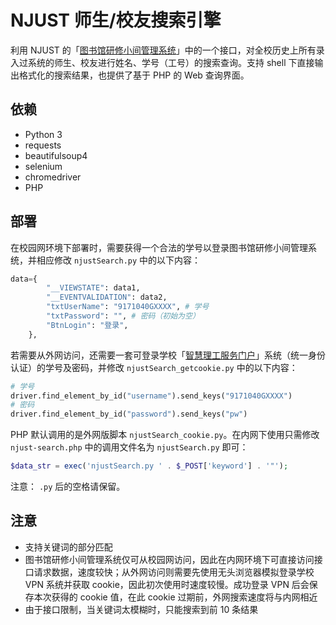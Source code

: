 # NJUST 师生/校友搜索引擎

利用 NJUST 的「[图书馆研修小间管理系统](http://202.119.83.29/xabseat/Login.aspx)」中的一个接口，对全校历史上所有录入过系统的师生、校友进行姓名、学号（工号）的搜索查询。支持 shell 下直接输出格式化的搜索结果，也提供了基于 PHP 的 Web 查询界面。

## 依赖

- Python 3
- requests
- beautifulsoup4
- selenium
- chromedriver
- PHP

## 部署

在校园网环境下部署时，需要获得一个合法的学号以登录图书馆研修小间管理系统，并相应修改 `njustSearch.py` 中的以下内容：

```python
data={
        "__VIEWSTATE": data1,
        "__EVENTVALIDATION": data2,
        "txtUserName": "9171040GXXXX", # 学号
        "txtPassword": "", # 密码（初始为空）
        "BtnLogin": "登录",
    },
```

若需要从外网访问，还需要一套可登录学校「[智慧理工服务门户](http://ehall.njust.edu.cn/new/index.html)」系统（统一身份认证）的学号及密码，并修改 `njustSearch_getcookie.py` 中的以下内容：

```python
# 学号
driver.find_element_by_id("username").send_keys("9171040GXXXX")
# 密码
driver.find_element_by_id("password").send_keys("pw")
```

PHP 默认调用的是外网版脚本 `njustSearch_cookie.py`。在内网下使用只需修改 `njust-search.php` 中的调用文件名为 `njustSearch.py` 即可：

```php
$data_str = exec('njustSearch.py ' . $_POST['keyword'] . '"');
```

注意： `.py` 后的空格请保留。

## 注意

- 支持关键词的部分匹配
- 图书馆研修小间管理系统仅可从校园网访问，因此在内网环境下可直接访问接口请求数据，速度较快；从外网访问则需要先使用无头浏览器模拟登录学校 VPN 系统并获取 cookie，因此初次使用时速度较慢。成功登录 VPN 后会保存本次获得的 cookie 值，在此 cookie 过期前，外网搜索速度将与内网相近
- 由于接口限制，当关键词太模糊时，只能搜索到前 10 条结果

